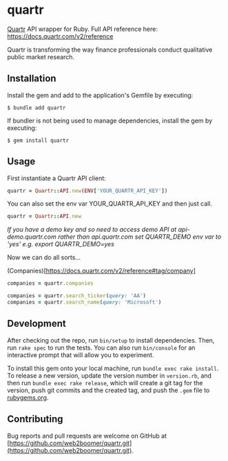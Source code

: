 # quartr 

[Quartr](https://quartr.com/) API wrapper for Ruby. Full API reference here: https://docs.quartr.com/v2/reference

Quartr is transforming the way finance professionals conduct qualitative public market research.

## Installation

Install the gem and add to the application's Gemfile by executing:

```
$ bundle add quartr
```

If bundler is not being used to manage dependencies, install the gem by executing:

```
$ gem install quartr 
```

## Usage

First instantiate a Quartr API client:

```ruby
quartr = Quartr::API.new(ENV['YOUR_QUARTR_API_KEY'])
```

You can also set the env var YOUR_QUARTR_API_KEY and then just call.

```ruby
quartr = Quartr::API.new
```

_*If you have a demo key and so need to access demo API at api-demo.quartr.com rather than api.quartr.com set QUARTR_DEMO env var to 'yes' e.g. export QUARTR_DEMO=yes*_

Now we can do all sorts...

(Companies)[https://docs.quartr.com/v2/reference#tag/company]

```ruby
companies = quartr.companies

companies = quartr.search_ticker(query: 'AA')
companies = quartr.search_name(query: 'Microsoft')
```


## Development

After checking out the repo, run `bin/setup` to install dependencies. Then, run `rake spec` to run the tests. You can also run `bin/console` for an interactive prompt that will allow you to experiment.

To install this gem onto your local machine, run `bundle exec rake install`. To release a new version, update the version number in `version.rb`, and then run `bundle exec rake release`, which will create a git tag for the version, push git commits and the created tag, and push the `.gem` file to [rubygems.org](https://rubygems.org).

## Contributing

Bug reports and pull requests are welcome on GitHub at [https://github.com/web2boomer/quartr.git](https://github.com/web2boomer/quartr.git). 